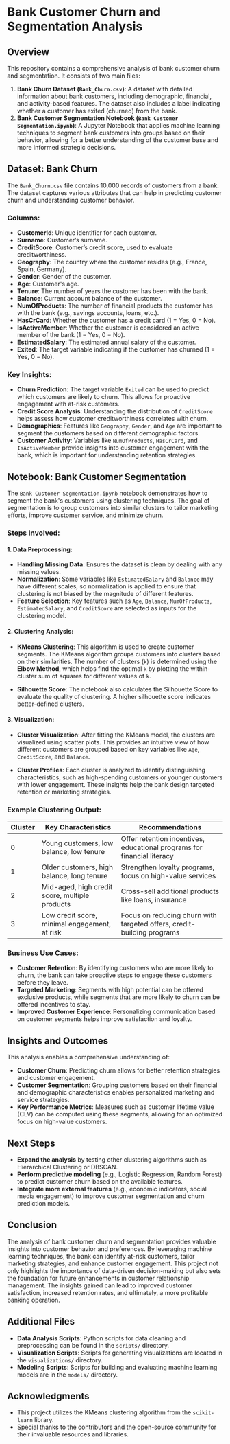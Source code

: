 # Bank Customer Churn and Segmentation Analysis

## Overview

This repository contains a comprehensive analysis of bank customer churn and segmentation. It consists of two main files:
1. **Bank Churn Dataset (`Bank_Churn.csv`)**: A dataset with detailed information about bank customers, including demographic, financial, and activity-based features. The dataset also includes a label indicating whether a customer has exited (churned) from the bank.
2. **Bank Customer Segmentation Notebook (`Bank Customer Segmentation.ipynb`)**: A Jupyter Notebook that applies machine learning techniques to segment bank customers into groups based on their behavior, allowing for a better understanding of the customer base and more informed strategic decisions.

## Dataset: Bank Churn

The `Bank_Churn.csv` file contains 10,000 records of customers from a bank. The dataset captures various attributes that can help in predicting customer churn and understanding customer behavior. 

### Columns:
- **CustomerId**: Unique identifier for each customer.
- **Surname**: Customer’s surname.
- **CreditScore**: Customer’s credit score, used to evaluate creditworthiness.
- **Geography**: The country where the customer resides (e.g., France, Spain, Germany).
- **Gender**: Gender of the customer.
- **Age**: Customer's age.
- **Tenure**: The number of years the customer has been with the bank.
- **Balance**: Current account balance of the customer.
- **NumOfProducts**: The number of financial products the customer has with the bank (e.g., savings accounts, loans, etc.).
- **HasCrCard**: Whether the customer has a credit card (1 = Yes, 0 = No).
- **IsActiveMember**: Whether the customer is considered an active member of the bank (1 = Yes, 0 = No).
- **EstimatedSalary**: The estimated annual salary of the customer.
- **Exited**: The target variable indicating if the customer has churned (1 = Yes, 0 = No).

### Key Insights:
- **Churn Prediction**: The target variable `Exited` can be used to predict which customers are likely to churn. This allows for proactive engagement with at-risk customers.
- **Credit Score Analysis**: Understanding the distribution of `CreditScore` helps assess how customer creditworthiness correlates with churn.
- **Demographics**: Features like `Geography`, `Gender`, and `Age` are important to segment the customers based on different demographic factors.
- **Customer Activity**: Variables like `NumOfProducts`, `HasCrCard`, and `IsActiveMember` provide insights into customer engagement with the bank, which is important for understanding retention strategies.

## Notebook: Bank Customer Segmentation

The `Bank Customer Segmentation.ipynb` notebook demonstrates how to segment the bank's customers using clustering techniques. The goal of segmentation is to group customers into similar clusters to tailor marketing efforts, improve customer service, and minimize churn.

### Steps Involved:

#### 1. Data Preprocessing:
- **Handling Missing Data**: Ensures the dataset is clean by dealing with any missing values.
- **Normalization**: Some variables like `EstimatedSalary` and `Balance` may have different scales, so normalization is applied to ensure that clustering is not biased by the magnitude of different features.
- **Feature Selection**: Key features such as `Age`, `Balance`, `NumOfProducts`, `EstimatedSalary`, and `CreditScore` are selected as inputs for the clustering model.

#### 2. Clustering Analysis:
- **KMeans Clustering**: This algorithm is used to create customer segments. The KMeans algorithm groups customers into clusters based on their similarities. The number of clusters (`k`) is determined using the **Elbow Method**, which helps find the optimal `k` by plotting the within-cluster sum of squares for different values of `k`.
  
- **Silhouette Score**: The notebook also calculates the Silhouette Score to evaluate the quality of clustering. A higher silhouette score indicates better-defined clusters.

#### 3. Visualization:
- **Cluster Visualization**: After fitting the KMeans model, the clusters are visualized using scatter plots. This provides an intuitive view of how different customers are grouped based on key variables like `Age`, `CreditScore`, and `Balance`.
  
- **Cluster Profiles**: Each cluster is analyzed to identify distinguishing characteristics, such as high-spending customers or younger customers with lower engagement. These insights help the bank design targeted retention or marketing strategies.

### Example Clustering Output:

| Cluster | Key Characteristics                              | Recommendations                          |
|---------|--------------------------------------------------|------------------------------------------|
| 0       | Young customers, low balance, low tenure         | Offer retention incentives, educational programs for financial literacy |
| 1       | Older customers, high balance, long tenure       | Strengthen loyalty programs, focus on high-value services |
| 2       | Mid-aged, high credit score, multiple products   | Cross-sell additional products like loans, insurance |
| 3       | Low credit score, minimal engagement, at risk    | Focus on reducing churn with targeted offers, credit-building programs |

### Business Use Cases:
- **Customer Retention**: By identifying customers who are more likely to churn, the bank can take proactive steps to engage these customers before they leave.
- **Targeted Marketing**: Segments with high potential can be offered exclusive products, while segments that are more likely to churn can be offered incentives to stay.
- **Improved Customer Experience**: Personalizing communication based on customer segments helps improve satisfaction and loyalty.


## Insights and Outcomes
This analysis enables a comprehensive understanding of:
- **Customer Churn**: Predicting churn allows for better retention strategies and customer engagement.
- **Customer Segmentation**: Grouping customers based on their financial and demographic characteristics enables personalized marketing and service strategies.
- **Key Performance Metrics**: Measures such as customer lifetime value (CLV) can be computed using these segments, allowing for an optimized focus on high-value customers.

## Next Steps
- **Expand the analysis** by testing other clustering algorithms such as Hierarchical Clustering or DBSCAN.
- **Perform predictive modeling** (e.g., Logistic Regression, Random Forest) to predict customer churn based on the available features.
- **Integrate more external features** (e.g., economic indicators, social media engagement) to improve customer segmentation and churn prediction models.

## Conclusion
The analysis of bank customer churn and segmentation provides valuable insights into customer behavior and preferences. By leveraging machine learning techniques, the bank can identify at-risk customers, tailor marketing strategies, and enhance customer engagement. This project not only highlights the importance of data-driven decision-making but also sets the foundation for future enhancements in customer relationship management. The insights gained can lead to improved customer satisfaction, increased retention rates, and ultimately, a more profitable banking operation.

## Additional Files
- **Data Analysis Scripts**: Python scripts for data cleaning and preprocessing can be found in the `scripts/` directory.
- **Visualization Scripts**: Scripts for generating visualizations are located in the `visualizations/` directory.
- **Modeling Scripts**: Scripts for building and evaluating machine learning models are in the `models/` directory.

## Acknowledgments
- This project utilizes the KMeans clustering algorithm from the `scikit-learn` library.
- Special thanks to the contributors and the open-source community for their invaluable resources and libraries.
